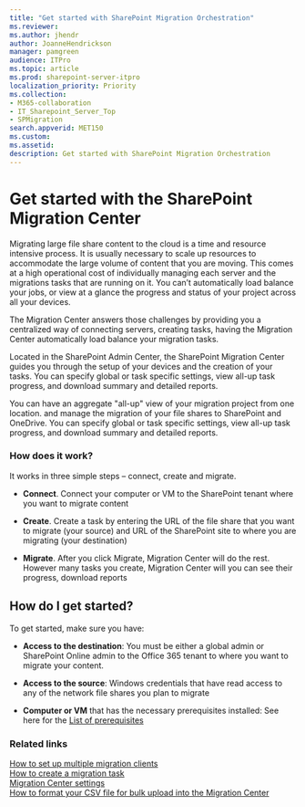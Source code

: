 ```yaml
---
title: "Get started with SharePoint Migration Orchestration"
ms.reviewer: 
ms.author: jhendr
author: JoanneHendrickson
manager: pamgreen
audience: ITPro
ms.topic: article
ms.prod: sharepoint-server-itpro
localization_priority: Priority
ms.collection: 
- M365-collaboration
- IT_Sharepoint_Server_Top
- SPMigration
search.appverid: MET150
ms.custom: 
ms.assetid: 
description: Get started with SharePoint Migration Orchestration
---
```



# Get started with the SharePoint Migration Center 

Migrating large file share content to the cloud is a time and resource intensive process. It is usually necessary to scale up resources to accommodate the large volume of content that you are moving.  This comes at a high operational cost of individually managing each server and the migrations tasks that are running on it. You can’t automatically load balance your jobs, or view at a glance the progress and status of your project across all your devices.

The Migration Center answers those challenges by providing you a centralized way of connecting servers, creating tasks, having the Migration Center automatically load balance your migration tasks.  

Located in the SharePoint Admin Center, the SharePoint Migration Center guides you through the setup of your devices and the creation of your tasks.  You can specify global or task specific settings, view all-up task progress, and download summary and detailed reports.

You can have an aggregate "all-up" view of your migration project from one location.   and manage the migration of your file shares to SharePoint and OneDrive. You can specify global or task specific settings, view all-up task progress, and download summary and detailed reports.



### How does it work? 

It works in three simple steps – connect, create and migrate.

- **Connect**. Connect your computer or VM to the SharePoint tenant where you want to migrate content

- **Create**. Create a task by entering the URL of the file share that you want to migrate (your source) and URL of the SharePoint site to where you are migrating (your destination) 

- **Migrate**.  After you click Migrate, Migration Center will do the rest. However many tasks you create, Migration Center will you can see their progress, download reports


## How do I get started? 

To get started, make sure you have:
 
- **Access to the destination**: You must be either a global admin or SharePoint Online admin to the Office 365 tenant to where you want to migrate your content.

- **Access to the source**: Windows credentials that have read access to any of the network file shares you plan to migrate 

- **Computer or VM** that has the necessary prerequisites installed:  See here for the [List of prerequisites](mo-setup-clients.md)  


### Related links

[How to set up multiple migration clients](mo-setup-clients.md)</br>
[How to create a migration task]()</br>
[Migration Center settings](mo-settings)</br>
[How to format your CSV file for bulk upload into the Migration Center](mo-bulk-upload-format.md)</br>